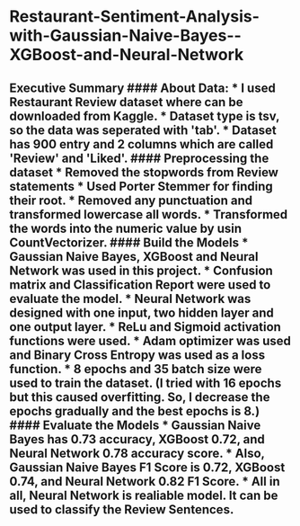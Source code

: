 # Restaurant-Sentiment-Analysis-with-Gaussian-Naive-Bayes--XGBoost-and-Neural-Network
## Executive Summary  #### About Data:  * I used Restaurant Review dataset where can be downloaded from Kaggle.  * Dataset type is tsv, so the data was seperated with 'tab'. * Dataset has 900 entry and 2 columns which are called 'Review' and 'Liked'.  #### Preprocessing the dataset  * Removed the stopwords from Review statements * Used Porter Stemmer for finding their root. * Removed any punctuation and transformed lowercase all words. * Transformed the words into the numeric value by usin CountVectorizer.  #### Build the Models  * Gaussian Naive Bayes, XGBoost and Neural Network was used in this project. * Confusion matrix and Classification Report were used to evaluate the model. * Neural Network was designed with one input, two hidden layer and one output layer. * ReLu and Sigmoid activation functions were used. * Adam optimizer was used and Binary Cross Entropy was used as a loss function. * 8 epochs and 35 batch size were used to train the dataset. (I tried with 16 epochs but this caused overfitting. So, I decrease the epochs gradually and the best epochs is 8.)  #### Evaluate the Models  * Gaussian Naive Bayes has 0.73 accuracy, XGBoost 0.72, and Neural Network 0.78 accuracy score. * Also, Gaussian Naive Bayes F1 Score is 0.72, XGBoost 0.74, and Neural Network 0.82 F1 Score. * All in all, Neural Network is realiable model. It can be used to classify the Review Sentences.
